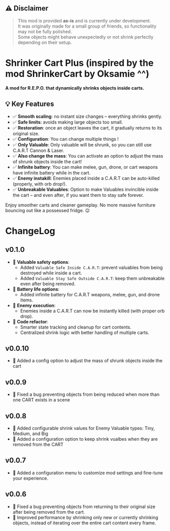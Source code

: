## ⚠️ Disclaimer
> This mod is provided **as-is** and is currently under development.  
> It was originally made for a small group of friends, so functionality may not be fully polished.  
> Some objects might behave unexpectedly or not shrink perfectly depending on their setup.

# Shrinker Cart Plus (inspired by the mod ShrinkerCart by Oksamie ^^)

**A mod for R.E.P.O. that dynamically shrinks objects inside carts.**

## 💡 Key Features

- ✅ **Smooth scaling**: no instant size changes – everything shrinks gently.
- ✅ **Safe limits**: avoids making large objects too small.
- ✅ **Restoration**: once an object leaves the cart, it gradually returns to its original size.
- ✅ **Configuration**: You can change multiple things !
- ✅ **Only Valuable**: Only valuable will be shrunk, so you can still use C.A.R.T Cannon & Laser.
- ✅ **Also change the mass**: You can activate an option to adjust the mass of shrunk objects inside the cart!
- ✅ **Infinite battery**: You can make melee, gun, drone, or cart weapons have infinite battery while in the cart.
- ✅ **Enemy instakill**: Enemies placed inside a C.A.R.T can be auto-killed (properly, with orb drop!).
- ✅ **Unbreakable Valuables**: Option to make Valuables invincible inside the cart – and even after, if you want them to stay safe forever.

Enjoy smoother carts and cleaner gameplay. No more massive furniture bouncing out like a possessed fridge. 😉

# ChangeLog
## v0.1.0
- 🚀 **Valuable safety options**:
  - Added `Valuable Safe Inside C.A.R.T`: prevent valuables from being destroyed while inside a cart.
  - Added `Valuable Stay Safe Outside C.A.R.T`: keep them unbreakable even after being removed.
- 🚀 **Battery life options**:
  - Added infinite battery for C.A.R.T weapons, melee, gun, and drone items.
- 🚀 **Enemy execution**:
  - Enemies inside a C.A.R.T can now be instantly killed (with proper orb drop).
- 🧠 **Code refactor**:
  - Smarter state tracking and cleanup for cart contents.
  - Centralized shrink logic with better handling of multiple carts.

## v0.0.10
- 🚀 Added a config option to adjust the mass of shrunk objects inside the cart

## v0.0.9
- 🐛 Fixed a bug preventing objects from being reduced when more than one CART exists in a scene

## v0.0.8
- 🚀 Added configurable shrink values for Enemy Valuable types: Tiny, Medium, and Big
- 🚀 Added a configuration option to keep shrink vualbes when they are removed from the CART

## v0.0.7
- 🚀 Added a configuration menu to customize mod settings and fine-tune your experience.

## v0.0.6
- 🐛 Fixed a bug preventing objects from returning to their original size after being removed from the cart.
- 🚀 Improved performance by shrinking only new or currently shrinking objects, instead of iterating over the entire cart content every frame.
